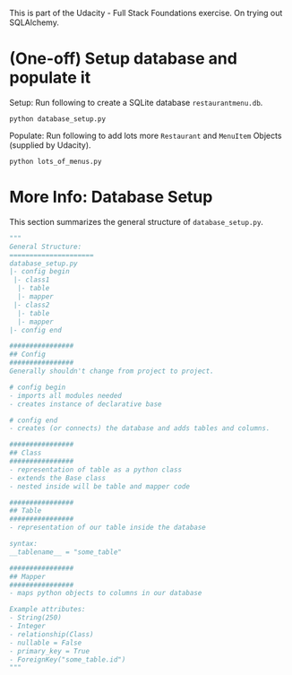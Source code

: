This is part of the Udacity - Full Stack Foundations exercise. On trying out SQLAlchemy.

# (One-off) Setup database and populate it

Setup: Run following to create a SQLite database `restaurantmenu.db`.

```
python database_setup.py
```

Populate: Run following to add lots more `Restaurant` and `MenuItem` Objects (supplied by Udacity).

```
python lots_of_menus.py
```

# More Info: Database Setup

This section summarizes the general structure of `database_setup.py`.

```py
"""
General Structure:
=====================
database_setup.py
|- config begin
 |- class1
  |- table
  |- mapper
 |- class2
  |- table
  |- mapper
|- config end

################
## Config
################
Generally shouldn't change from project to project.

# config begin
- imports all modules needed
- creates instance of declarative base

# config end
- creates (or connects) the database and adds tables and columns.

################
## Class
################
- representation of table as a python class 
- extends the Base class
- nested inside will be table and mapper code

################
## Table
################
- representation of our table inside the database

syntax:
__tablename__ = "some_table"

################
## Mapper
################
- maps python objects to columns in our database

Example attributes:
- String(250)
- Integer
- relationship(Class)
- nullable = False
- primary_key = True
- ForeignKey("some_table.id")
"""
```
